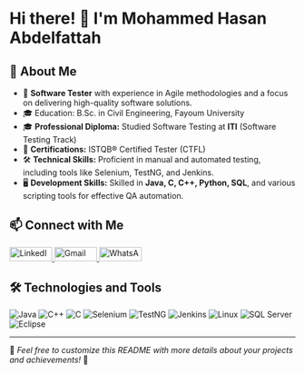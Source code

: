 # Hi there! 👋 I'm Mohammed Hasan Abdelfattah

## 📌 About Me
- 🔬 **Software Tester** with experience in Agile methodologies and a focus on delivering high-quality software solutions.
- 🎓 Education: B.Sc. in Civil Engineering, Fayoum University
- 🎓 **Professional Diploma:** Studied Software Testing at **ITI** (Software Testing Track)
- 📜 **Certifications:**  ISTQB® Certified Tester (CTFL)
- 🛠️ **Technical Skills:** Proficient in manual and automated testing, including tools like Selenium, TestNG, and Jenkins.
- 🖥 **Development Skills:** Skilled in **Java, C, C++, Python, SQL**, and various scripting tools for effective QA automation.

## 📫 Connect with Me
<a href="https://www.linkedin.com/in/mohammed-hasan-abdelfattah/" target="_blank">
  <img src="https://img.shields.io/badge/LinkedIn-blue?logo=linkedin" alt="LinkedIn" width="75" height="25">
</a>  
<a href="mailto:mohammed.hasan.abdelfattah@gmail.com" target="_blank">
  <img src="https://img.shields.io/badge/Gmail-red?logo=gmail" alt="Gmail" width="75" height="25">
</a>  
<a href="https://wa.me/+201066135213" target="_blank">
  <img src="https://img.shields.io/badge/WhatsApp-green?logo=whatsapp" alt="WhatsApp" width="75" height="25">
</a>



## 🛠 Technologies and Tools
<p align="left">
  <img src="https://img.shields.io/badge/Java-007396?logo=java&logoColor=white" alt="Java" />
  <img src="https://img.shields.io/badge/C%2B%2B-00599C?logo=c%2B%2B&logoColor=white" alt="C++" />
  <img src="https://img.shields.io/badge/C-00599C?logo=c&logoColor=white" alt="C" />
  <img src="https://img.shields.io/badge/Selenium-43B02A?logo=selenium&logoColor=white" alt="Selenium" />
  <img src="https://img.shields.io/badge/TestNG-purple?logo=testng&logoColor=white" alt="TestNG" />
  <img src="https://img.shields.io/badge/Jenkins-D24939?logo=jenkins&logoColor=white" alt="Jenkins" />
  <img src="https://img.shields.io/badge/Linux-FCC624?logo=linux&logoColor=black" alt="Linux" />
  <img src="https://img.shields.io/badge/SQL%20Server-CC2927?logo=microsoft-sql-server&logoColor=white" alt="SQL Server" />
  <img src="https://img.shields.io/badge/Eclipse-2C2255?logo=eclipse-ide&logoColor=white" alt="Eclipse" />
</p>

---

📌 *Feel free to customize this README with more details about your projects and achievements!* 🚀

